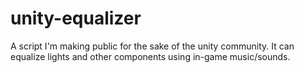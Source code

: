 # unity-equalizer
A script I'm making public for the sake of the unity community. It can equalize lights and other components using in-game music/sounds.
